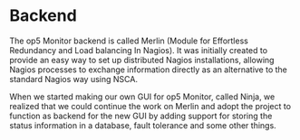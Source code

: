 # Backend

The op5 Monitor backend is called Merlin (Module for Effortless Redundancy and Load balancing In Nagios). It was initially created to provide an easy way to set up distributed Nagios installations, allowing Nagios processes to exchange information directly as an alternative to the standard Nagios way using NSCA. 

When we started making our own GUI for op5 Monitor, called Ninja, we realized that we could continue the work on Merlin and adopt the project to function as backend for the new GUI by adding support for storing the status information in a database, fault tolerance and some other things.

